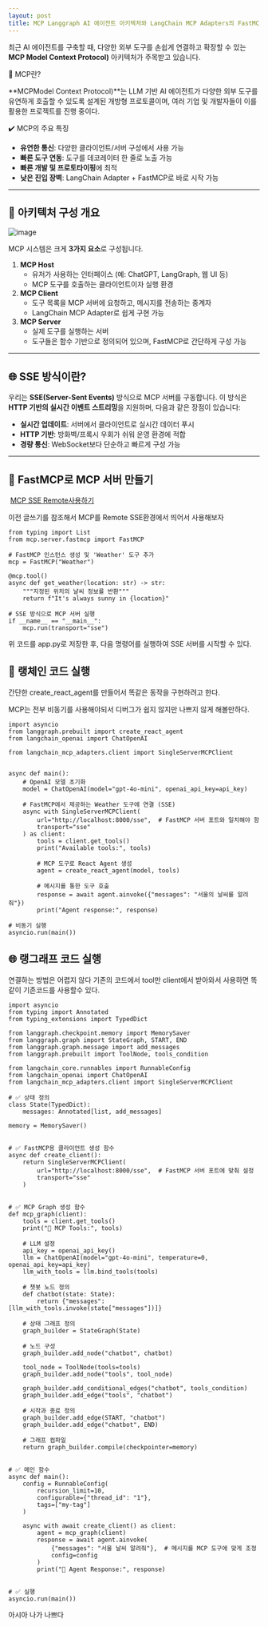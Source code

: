 ```yaml
---
layout: post
title: MCP Langgraph AI 에이전트 아키텍처와 LangChain MCP Adapters의 FastMCP SSE 예제
---
```

최근 AI 에이전트를 구축할 때, 다양한 외부 도구를 손쉽게 연결하고 확장할 수 있는 **MCP Model Context Protocol)** 아키텍처가 주목받고 있습니다.

🧩 MCP란?

**MCPModel Context Protocol)**는 LLM 기반 AI 에이전트가 다양한 외부 도구를 유연하게 호출할 수 있도록 설계된 개방형 프로토콜이며, 여러 기업 및 개발자들이 이를 활용한 프로젝트를 진행 중이다.

✔️ MCP의 주요 특징

-   **유연한 통신**: 다양한 클라이언트/서버 구성에서 사용 가능
-   **빠른 도구 연동**: 도구를 데코레이터 한 줄로 노출 가능
-   **빠른 개발 및 프로토타이핑**에 최적
-   **낮은 진입 장벽**: LangChain Adapter + FastMCP로 바로 시작 가능




---

## 🧱 아키텍처 구성 개요

![image](https://github.com/user-attachments/assets/a5eed240-9134-4ee7-88c9-40d0b8401d6f)


MCP 시스템은 크게 **3가지 요소**로 구성됩니다.

1.  **MCP Host**
    -   유저가 사용하는 인터페이스 (예: ChatGPT, LangGraph, 웹 UI 등)
    -   MCP 도구를 호출하는 클라이언트이자 실행 환경
2.  **MCP Client**
    -   도구 목록을 MCP 서버에 요청하고, 메시지를 전송하는 중계자
    -   LangChain MCP Adapter로 쉽게 구현 가능
3.  **MCP Server**
    -   실제 도구를 실행하는 서버
    -   도구들은 함수 기반으로 정의되어 있으며, FastMCP로 간단하게 구성 가능

---

## 🌐 SSE 방식이란?

우리는 **SSE(Server-Sent Events)** 방식으로 MCP 서버를 구동합니다. 이 방식은 **HTTP 기반의 실시간 이벤트 스트리밍**을 지원하며, 다음과 같은 장점이 있습니다:

-   **실시간 업데이트**: 서버에서 클라이언트로 실시간 데이터 푸시
-   **HTTP 기반**: 방화벽/프록시 우회가 쉬워 운영 환경에 적합
-   **경량 통신**: WebSocket보다 단순하고 빠르게 구성 가능

---

## 🚀 FastMCP로 MCP 서버 만들기

 [MCP SSE Remote사용하기](https://hyeong9647.tistory.com/entry/MCP-Remote-SSE-%EC%82%AC%EC%9A%A9%ED%95%98%EA%B8%B0)

이전 글쓰기를 참조해서 MCP를 Remote SSE환경에서 띄어서 사용해보자 

```
from typing import List
from mcp.server.fastmcp import FastMCP

# FastMCP 인스턴스 생성 및 'Weather' 도구 추가
mcp = FastMCP("Weather")

@mcp.tool()
async def get_weather(location: str) -> str:
    """지정된 위치의 날씨 정보를 반환"""
    return f"It's always sunny in {location}"

# SSE 방식으로 MCP 서버 실행
if __name__ == "__main__":
    mcp.run(transport="sse")
```

위 코드를 app.py로 저장한 후, 다음 명령어를 실행하여 SSE 서버를 시작할 수 있다.

## 🎯 랭체인 코드 실행

간단한 create\_react\_agent를 만들어서 똑같은 동작을 구현하려고 한다.

MCP는 전부 비동기를 사용해야되서 디버그가 쉽지 않지만 나쁘지 않게 해볼만하다.

```
import asyncio
from langgraph.prebuilt import create_react_agent
from langchain_openai import ChatOpenAI

from langchain_mcp_adapters.client import SingleServerMCPClient


async def main():
    # OpenAI 모델 초기화
    model = ChatOpenAI(model="gpt-4o-mini", openai_api_key=api_key)

    # FastMCP에서 제공하는 Weather 도구에 연결 (SSE)
    async with SingleServerMCPClient(
        url="http://localhost:8000/sse",  # FastMCP 서버 포트와 일치해야 함
        transport="sse"
    ) as client:
        tools = client.get_tools()
        print("Available tools:", tools)

        # MCP 도구로 React Agent 생성
        agent = create_react_agent(model, tools)

        # 메시지를 통한 도구 호출
        response = await agent.ainvoke({"messages": "서울의 날씨를 알려줘"})
        print("Agent response:", response)

# 비동기 실행
asyncio.run(main())
```

## 🌐 랭그래프 코드 실행

연결하는 방법은 어렵지 않다 기존의 코드에서 tool만 client에서 받아와서 사용하면 똑같이 기존코드를 사용할수 있다. 

```
import asyncio
from typing import Annotated
from typing_extensions import TypedDict

from langgraph.checkpoint.memory import MemorySaver
from langgraph.graph import StateGraph, START, END
from langgraph.graph.message import add_messages
from langgraph.prebuilt import ToolNode, tools_condition

from langchain_core.runnables import RunnableConfig
from langchain_openai import ChatOpenAI
from langchain_mcp_adapters.client import SingleServerMCPClient

# ✅ 상태 정의
class State(TypedDict):
    messages: Annotated[list, add_messages]

memory = MemorySaver()


# ✅ FastMCP용 클라이언트 생성 함수
async def create_client():
    return SingleServerMCPClient(
        url="http://localhost:8000/sse",  # FastMCP 서버 포트에 맞춰 설정
        transport="sse"
    )


# ✅ MCP Graph 생성 함수
def mcp_graph(client):
    tools = client.get_tools()
    print("🔧 MCP Tools:", tools)

    # LLM 설정
    api_key = openai_api_key()
    llm = ChatOpenAI(model="gpt-4o-mini", temperature=0, openai_api_key=api_key)
    llm_with_tools = llm.bind_tools(tools)

    # 챗봇 노드 정의
    def chatbot(state: State):
        return {"messages": [llm_with_tools.invoke(state["messages"])]}

    # 상태 그래프 정의
    graph_builder = StateGraph(State)

    # 노드 구성
    graph_builder.add_node("chatbot", chatbot)

    tool_node = ToolNode(tools=tools)
    graph_builder.add_node("tools", tool_node)

    graph_builder.add_conditional_edges("chatbot", tools_condition)
    graph_builder.add_edge("tools", "chatbot")

    # 시작과 종료 정의
    graph_builder.add_edge(START, "chatbot")
    graph_builder.add_edge("chatbot", END)

    # 그래프 컴파일
    return graph_builder.compile(checkpointer=memory)


# ✅ 메인 함수
async def main():
    config = RunnableConfig(
        recursion_limit=10,
        configurable={"thread_id": "1"},
        tags=["my-tag"]
    )

    async with await create_client() as client:
        agent = mcp_graph(client)
        response = await agent.ainvoke(
            {"messages": "서울 날씨 알려줘"},  # 메시지를 MCP 도구에 맞게 조정
            config=config
        )
        print("📨 Agent Response:", response)


# ✅ 실행
asyncio.run(main())
```

아시아 나가 나쁘다
